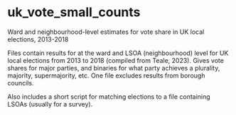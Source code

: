 # uk_vote_small_counts
Ward and neighbourhood-level estimates for vote share in UK local elections, 2013-2018

Files contain results for at the ward and LSOA (neighbourhood) level for UK local elections from 2013 to 2018 (compiled from Teale, 2023). Gives vote shares for major parties, and binaries for what party achieves a plurality, majority, supermajority, etc. One file excludes results from borough councils.

Also includes a short script for matching elections to a file containing LSOAs (usually for a survey).
